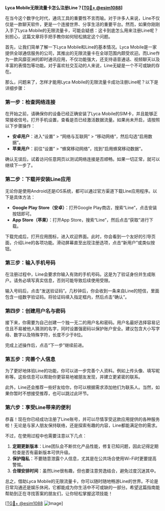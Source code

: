 **Lyca Mobile无限流量卡怎么注册Line？[[TG💪+ @esim1088](https://t.me/s/esim1088)]**

在当今这个数字化时代，通讯工具的重要性不言而喻。对于许多人来说，Line不仅仅是一款聊天软件，更是一个连接世界、分享生活的重要平台。然而，如果你刚刚入手了Lyca Mobile的无限流量卡，可能会疑惑：这卡到底怎么用来注册Line呢？别担心，这篇文章将手把手教你如何轻松搞定这个问题。

首先，让我们简单了解一下Lyca Mobile和Line的基本情况。Lyca Mobile是一家提供全球通信服务的公司，其推出的无限流量卡在全球范围内颇受欢迎。而Line作为一款风靡亚洲的即时通讯应用，不仅功能强大，还支持语音通话、视频聊天以及丰富的表情包等功能。对于喜欢社交互动的人来说，Line无疑是一个不可或缺的存在。

那么，问题来了，怎样才能用Lyca Mobile的无限流量卡成功注册Line呢？以下是详细步骤：

### 第一步：检查网络连接

在开始之前，请确保你的设备已经正确安装了Lyca Mobile的SIM卡，并且能够正常接收信号。打开手机设置，查看是否已经激活数据流量。如果尚未开启，请按照以下步骤操作：

- **安卓用户**：进入“设置” > “网络与互联网” > “移动网络”，然后勾选“启用数据”。
- **苹果用户**：前往“设置” > “蜂窝移动网络”，找到“启用蜂窝移动数据”。

确认无误后，试着访问任意网页以测试网络连接是否顺畅。如果一切正常，就可以继续下一步了。

### 第二步：下载并安装Line应用

无论你是使用Android还是iOS系统，都可以通过官方渠道下载Line应用程序。以下是具体方法：

- **Google Play Store（安卓）**：打开Google Play商店，搜索“Line”，点击安装按钮即可。
- **App Store（苹果）**：打开App Store，搜索“Line”，然后点击“获取”进行下载。

下载完成后，打开应用图标，进入欢迎界面。此时，你会看到一个友好的引导页面，介绍Line的各项功能。滑动屏幕直至出现注册选项，点击“新用户”或类似按钮。

### 第三步：输入手机号码

在注册过程中，Line会要求你输入有效的手机号码。这是为了验证身份并生成账户。请务必填写真实信息，否则可能导致后续使用受限。

输入号码后，点击“发送验证码”。几秒钟后，你会收到一条来自Line的短信，里面包含一组数字验证码。将验证码填入指定框内，然后点击“确认”。

### 第四步：创建用户名与密码

接下来，你需要为自己创建一个独一无二的用户名和密码。用户名最好选择容易记住且不易被他人猜测的名字，同时设置强密码以保护账户安全。建议包含大小写字母、数字以及特殊字符，长度不少于8位。

完成上述操作后，点击“下一步”继续前进。

### 第五步：完善个人信息

为了更好地体验Line的功能，你可以进一步完善个人资料。例如上传头像、填写昵称等。这些信息可以帮助你更容易地被朋友发现，并建立更紧密的联系。

此外，Line还会推荐一些好友给你，你可以根据需求添加他们为联系人。当然，如果你暂时不想接受推荐，也可以跳过此环节。

### 第六步：享受Line带来的便利

恭喜！现在你已经成功注册了Line账号，并可以尽情享受这款应用提供的各种服务啦！无论是与家人朋友保持联络，还是探索有趣的内容，Line都能满足你的需求。

不过，在使用过程中也需要注意以下几点：

1. **定期更新版本**：Line团队会不断优化产品性能，修复已知问题，因此记得定期检查是否有最新版本可供升级。
2. **保护隐私**：不要随意泄露个人信息，尤其是在公共场合使用Wi-Fi时更要提高警惕。
3. **合理安排时间**：虽然Line很有趣，但也要注意劳逸结合，避免过度沉迷其中。

总之，借助Lyca Mobile的无限流量卡，你可以随时随地畅游Line的世界。不论是日常沟通还是娱乐休闲，它都能成为你生活中不可或缺的一部分。希望这篇指南能帮助到正在寻找答案的朋友们，让你轻松掌握这项技能！

[[TG💪+ @esim1088](https://t.me/s/esim1088) ![Image](https://i.postimg.cc/4NQfJmqS/Snipaste-2025-05-13-00-14-12.png)]
